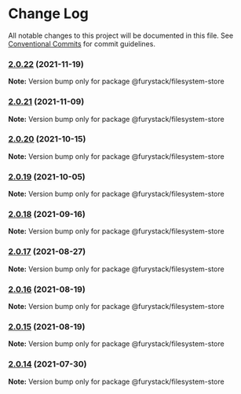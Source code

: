 # Change Log

All notable changes to this project will be documented in this file.
See [Conventional Commits](https://conventionalcommits.org) for commit guidelines.

### [2.0.22](https://github.com/furystack/furystack/compare/@furystack/filesystem-store@2.0.21...@furystack/filesystem-store@2.0.22) (2021-11-19)

**Note:** Version bump only for package @furystack/filesystem-store






### [2.0.21](https://github.com/furystack/furystack/compare/@furystack/filesystem-store@2.0.20...@furystack/filesystem-store@2.0.21) (2021-11-09)

**Note:** Version bump only for package @furystack/filesystem-store






### [2.0.20](https://github.com/furystack/furystack/compare/@furystack/filesystem-store@2.0.19...@furystack/filesystem-store@2.0.20) (2021-10-15)

**Note:** Version bump only for package @furystack/filesystem-store






### [2.0.19](https://github.com/furystack/furystack/compare/@furystack/filesystem-store@2.0.18...@furystack/filesystem-store@2.0.19) (2021-10-05)

**Note:** Version bump only for package @furystack/filesystem-store






### [2.0.18](https://github.com/furystack/furystack/compare/@furystack/filesystem-store@2.0.17...@furystack/filesystem-store@2.0.18) (2021-09-16)

**Note:** Version bump only for package @furystack/filesystem-store






### [2.0.17](https://github.com/furystack/furystack/compare/@furystack/filesystem-store@2.0.16...@furystack/filesystem-store@2.0.17) (2021-08-27)

**Note:** Version bump only for package @furystack/filesystem-store






### [2.0.16](https://github.com/furystack/furystack/compare/@furystack/filesystem-store@2.0.15...@furystack/filesystem-store@2.0.16) (2021-08-19)

**Note:** Version bump only for package @furystack/filesystem-store






### [2.0.15](https://github.com/furystack/furystack/compare/@furystack/filesystem-store@1.1.16...@furystack/filesystem-store@2.0.15) (2021-08-19)

**Note:** Version bump only for package @furystack/filesystem-store






### [2.0.14](https://github.com/furystack/furystack/compare/@furystack/filesystem-store@1.1.16...@furystack/filesystem-store@2.0.14) (2021-07-30)

**Note:** Version bump only for package @furystack/filesystem-store
